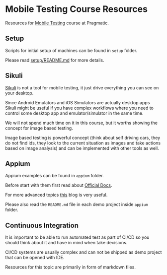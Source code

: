 # Mobile Testing Course Resources

Resources for [Mobile Testing](https://pragmatic.bg/courses/mobile-apps-test-automation-course/) course at Pragmatic.

## Setup

Scripts for initial setup of machines can be found in `setup` folder.

Please read [setup/README.md](setup/README.md) for more details.

## Sikuli

[Sikuli](http://sikulix.com/) is not a tool for mobile testing, it just drive everything you can see on your desktop.

Since Android Emulators and iOS Simulators are actually desktop apps Sikuli might be useful if you have complex workflows where you need to control some desktop app and emulator/simulator in the same time.

We will not spend much time on it in this course, but it worths showing the concept for image based testing.

Image based testing is powerful concept (think about self driving cars, they do not find ids, they look to the current situation as images and take actions based on image analysis) and can be implemented with other tools as well.

## Appium

Appium examples can be found in `appium` folder.

Before start with them first read about [Official Docs](http://appium.io/docs/en/about-appium/intro/).

For more advanced topics [this](https://appiumpro.com/) blog is very useful.

Please also read the `README.md` file in each demo project inside `appium` folder.

## Continuous Integration

It is important to be able to run automated test as part of CI/CD so you should think about it and have in mind when take decisions.

CI/CD systems are usually complex and can not be shipped as demo project that can be opened with IDE.

Resources for this topic are primarily in form of markdown files.

